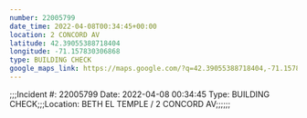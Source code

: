 ```yaml
---
number: 22005799
date_time: 2022-04-08T00:34:45+00:00
location: 2 CONCORD AV
latitude: 42.39055388718404
longitude: -71.157830306868
type: BUILDING CHECK
google_maps_link: https://maps.google.com/?q=42.39055388718404,-71.157830306868
---
```


;;;Incident #: 22005799  Date: 2022-04-08 00:34:45   Type: BUILDING CHECK;;;Location: BETH EL TEMPLE / 2 CONCORD AV;;;;;;
